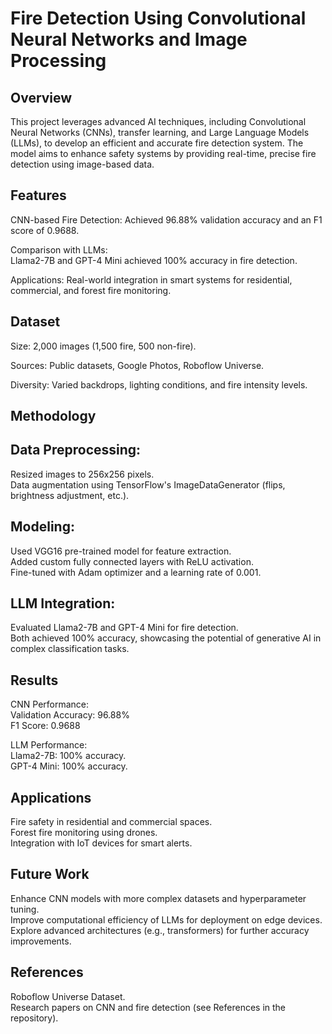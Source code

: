 # Fire Detection Using Convolutional Neural Networks and Image Processing
## Overview
This project leverages advanced AI techniques, including Convolutional Neural Networks (CNNs), transfer learning, and Large Language Models (LLMs), to develop an efficient and accurate fire detection system. The model aims to enhance safety systems by providing real-time, precise fire detection using image-based data.  



## Features
CNN-based Fire Detection: Achieved 96.88% validation accuracy and an F1 score of 0.9688.  


Comparison with LLMs:  
Llama2-7B and GPT-4 Mini achieved 100% accuracy in fire detection.  


Applications: Real-world integration in smart systems for residential, commercial, and forest fire monitoring.  


## Dataset
Size: 2,000 images (1,500 fire, 500 non-fire).  


Sources: Public datasets, Google Photos, Roboflow Universe.  


Diversity: Varied backdrops, lighting conditions, and fire intensity levels.  


## Methodology  


## Data Preprocessing:  
Resized images to 256x256 pixels.  
Data augmentation using TensorFlow's ImageDataGenerator (flips, brightness adjustment, etc.).  

## Modeling:  
Used VGG16 pre-trained model for feature extraction.  
Added custom fully connected layers with ReLU activation.  
Fine-tuned with Adam optimizer and a learning rate of 0.001.  

## LLM Integration:  
Evaluated Llama2-7B and GPT-4 Mini for fire detection.  
Both achieved 100% accuracy, showcasing the potential of generative AI in complex classification tasks.  

## Results  
CNN Performance:  
Validation Accuracy: 96.88%  
F1 Score: 0.9688  


LLM Performance:  
Llama2-7B: 100% accuracy.  
GPT-4 Mini: 100% accuracy.  

## Applications  
Fire safety in residential and commercial spaces.  
Forest fire monitoring using drones.  
Integration with IoT devices for smart alerts.  

## Future Work  
Enhance CNN models with more complex datasets and hyperparameter tuning.  
Improve computational efficiency of LLMs for deployment on edge devices.  
Explore advanced architectures (e.g., transformers) for further accuracy improvements.  

## References  
Roboflow Universe Dataset.  
Research papers on CNN and fire detection (see References in the repository).  
